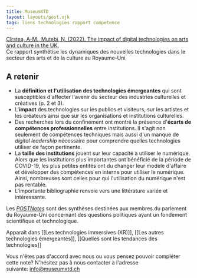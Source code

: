 ```yaml
---
title: MuseumXTD
layout: layouts/post.njk
tags: liens technologies rapport competence
---
```


[Cîrstea, A-M., Mutebi, N. (2022). The impact of digital technologies on arts and culture in the UK.](https://researchbriefings.files.parliament.uk/documents/POST-PN-0669/POST-PN-0669.pdf)    
Ce rapport synthétise les dynamiques des nouvelles technologies dans le secteur des arts et de la culture au Royaume-Uni.

## A retenir
- La **définition et l'utilisation des technologies émergeantes** qui sont susceptibles d'affecter l'avenir du secteur des industries culturelles et créatives (p. 2 et 3). 
- L'**impact** des technologies sur les publics et visiteurs, sur les artistes et les créateurs ainsi que sur les organisations et institutions culturelles.
- Des recherches lors du confinement ont montré la présence d'**écarts de compétences professionnelles** entre institutions. Il s'agit non seulement de compétences techniques mais aussi d'un manque de *digital leadership* nécessaire pour comprendre quelles technologies utiliser de façon pertinente. 
- La **taille des institutions** jouent sur leur capacité à utiliser le numérique. Alors que les institutions plus importantes ont bénéficié de la période de COVID-19, les plus petites entités ont du changer leur modèle d'affaire et développer des compétences en interne pour utiliser le numérique. Ainsi, nombreuses sont celles pour qui l'utilisation du numérique n'est pas rentable.
- L'importante bibliographie renvoie vers une littérature variée et intéressante. 

Les [*POSTNotes*](https://post.parliament.uk/research/) sont des synthèses destinées aux membres du parlement du Royaume-Uni
concernant des questions politiques ayant un fondement scientifique et technologique.


Apparaît dans [[Les technologies immersives (XR)]], [[Les autres technologies émergeantes]], [[Quelles sont les tendances des technologies]]

Vous n'êtes pas d'accord avec nous ou vous pensez pouvoir compléter cette note? N'hésitez pas à nous contacter à l'adresse suivante: [info@museumxtd.ch](mailto:info@museumxtd.ch)




